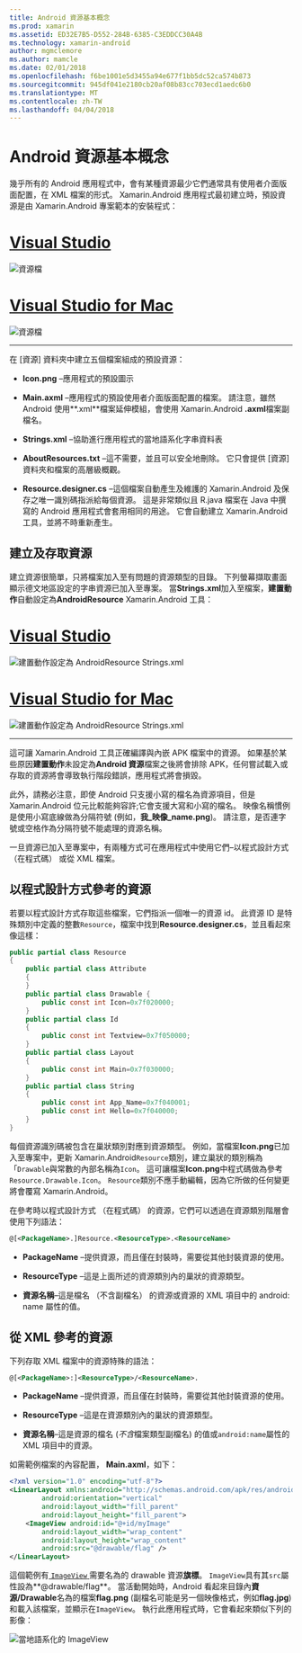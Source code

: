 ```yaml
---
title: Android 資源基本概念
ms.prod: xamarin
ms.assetid: ED32E7B5-D552-284B-6385-C3EDDCC30A4B
ms.technology: xamarin-android
author: mgmclemore
ms.author: mamcle
ms.date: 02/01/2018
ms.openlocfilehash: f6be1001e5d3455a94e677f1bb5dc52ca574b873
ms.sourcegitcommit: 945df041e2180cb20af08b83cc703ecd1aedc6b0
ms.translationtype: MT
ms.contentlocale: zh-TW
ms.lasthandoff: 04/04/2018
---
```

# <a name="android-resource-basics"></a>Android 資源基本概念

幾乎所有的 Android 應用程式中，會有某種資源最少它們通常具有使用者介面版面配置，在 XML 檔案的形式。 Xamarin.Android 應用程式最初建立時，預設資源是由 Xamarin.Android 專案範本的安裝程式：

# <a name="visual-studiotabvswin"></a>[Visual Studio](#tab/vswin)

![資源檔](android-resource-basics-images/01-resource-files-vs.png)
 
# <a name="visual-studio-for-mactabvsmac"></a>[Visual Studio for Mac](#tab/vsmac)

![資源檔](android-resource-basics-images/01-resource-files-xs.png)
 
-----

在 [資源] 資料夾中建立五個檔案組成的預設資源：

-  **Icon.png** &ndash;應用程式的預設圖示

-  **Main.axml** &ndash;應用程式的預設使用者介面版面配置的檔案。 請注意，雖然 Android 使用**.xml**檔案延伸模組，會使用 Xamarin.Android **.axml**檔案副檔名。

-  **Strings.xml** &ndash;協助進行應用程式的當地語系化字串資料表

-  **AboutResources.txt** &ndash;這不需要，並且可以安全地刪除。 它只會提供 [資源] 資料夾和檔案的高層級概觀。

-  **Resource.designer.cs** &ndash;這個檔案自動產生及維護的 Xamarin.Android 及保存之唯一識別碼指派給每個資源。 這是非常類似且 R.java 檔案在 Java 中撰寫的 Android 應用程式會套用相同的用途。 它會自動建立 Xamarin.Android 工具，並將不時重新產生。


## <a name="creating-and-accessing-resources"></a>建立及存取資源

建立資源很簡單，只將檔案加入至有問題的資源類型的目錄。 下列螢幕擷取畫面顯示德文地區設定的字串資源已加入至專案。 當**Strings.xml**加入至檔案，**建置動作**自動設定為**AndroidResource** Xamarin.Android 工具：

# <a name="visual-studiotabvswin"></a>[Visual Studio](#tab/vswin)

![建置動作設定為 AndroidResource Strings.xml](android-resource-basics-images/02-build-action-vs.png)
 
# <a name="visual-studio-for-mactabvsmac"></a>[Visual Studio for Mac](#tab/vsmac)

![建置動作設定為 AndroidResource Strings.xml](android-resource-basics-images/02-build-action-xs.png)
 
-----
 

這可讓 Xamarin.Android 工具正確編譯與內嵌 APK 檔案中的資源。 如果基於某些原因**建置動作**未設定為**Android 資源**檔案之後將會排除 APK，任何嘗試載入或存取的資源將會導致執行階段錯誤，應用程式將會損毀。

此外，請務必注意，即使 Android 只支援小寫的檔名為資源項目，但是 Xamarin.Android 位元比較能夠容許;它會支援大寫和小寫的檔名。 映像名稱慣例是使用小寫底線做為分隔符號 (例如，**我\_映像\_name.png**)。 請注意，是否連字號或空格作為分隔符號不能處理的資源名稱。

一旦資源已加入至專案中，有兩種方式可在應用程式中使用它們&ndash;以程式設計方式 （在程式碼） 或從 XML 檔案。


## <a name="referencing-resources-programmatically"></a>以程式設計方式參考的資源

若要以程式設計方式存取這些檔案，它們指派一個唯一的資源 id。 此資源 ID 是特殊類別中定義的整數`Resource`，檔案中找到**Resource.designer.cs**，並且看起來像這樣：

```csharp
public partial class Resource
{
    public partial class Attribute
    {
    }
    public partial class Drawable {
        public const int Icon=0x7f020000;
    }
    public partial class Id
    {
        public const int Textview=0x7f050000;
    }
    public partial class Layout
    {
        public const int Main=0x7f030000;
    }
    public partial class String
    {
        public const int App_Name=0x7f040001;
        public const int Hello=0x7f040000;
    }
}
```

每個資源識別碼被包含在巢狀類別對應到資源類型。 例如，當檔案**Icon.png**已加入至專案中，更新 Xamarin.Android`Resource`類別，建立巢狀的類別稱為 「`Drawable`與常數的內部名稱為`Icon`。
這可讓檔案**Icon.png**中程式碼做為參考`Resource.Drawable.Icon`。 `Resource`類別不應手動編輯，因為它所做的任何變更將會覆寫 Xamarin.Android。

在參考時以程式設計方式 （在程式碼） 的資源，它們可以透過在資源類別階層會使用下列語法：

```xml
@[<PackageName>.]Resource.<ResourceType>.<ResourceName>
```

-  **PackageName** &ndash;提供資源，而且僅在封裝時，需要從其他封裝資源的使用。

-  **ResourceType** &ndash;這是上面所述的資源類別內的巢狀的資源類型。

-  **資源名稱**&ndash;這是檔名 （不含副檔名） 的資源或資源的 XML 項目中的 android: name 屬性的值。


## <a name="referencing-resources-from-xml"></a>從 XML 參考的資源

下列存取 XML 檔案中的資源特殊的語法：

```xml
@[<PackageName>:]<ResourceType>/<ResourceName>.
```

-  **PackageName** &ndash;提供資源，而且僅在封裝時，需要從其他封裝資源的使用。

-  **ResourceType** &ndash;這是在資源類別內的巢狀的資源類型。

-  **資源名稱**&ndash;這是資源的檔名 (*不含*檔案類型副檔名) 的值或`android:name`屬性的 XML 項目中的資源。

如需範例檔案的內容配置， **Main.axml**，如下：

```xml
<?xml version="1.0" encoding="utf-8"?>
<LinearLayout xmlns:android="http://schemas.android.com/apk/res/android"
        android:orientation="vertical"
        android:layout_width="fill_parent"
        android:layout_height="fill_parent">
    <ImageView android:id="@+id/myImage"
        android:layout_width="wrap_content"
        android:layout_height="wrap_content"
        android:src="@drawable/flag" />
</LinearLayout>
```

這個範例有[ `ImageView` ](https://developer.xamarin.com/recipes/android/controls/imageview)需要名為的 drawable 資源**旗標**。 `ImageView`具有其`src`屬性設為**@drawable/flag**。 當活動開始時，Android 看起來目錄內**資源/Drawable**名為的檔案**flag.png** (副檔名可能是另一個映像格式，例如**flag.jpg**)和載入該檔案，並顯示在`ImageView`。
執行此應用程式時，它會看起來類似下列的影像：

![當地語系化的 ImageView](android-resource-basics-images/03-localized-screenshot.png)

